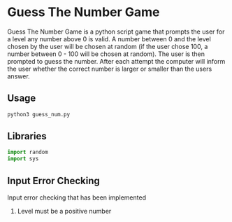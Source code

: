 # Guess The Number Game

Guess The Number Game is a python script game that prompts the user for a level any number above 0 is valid.
A number between 0 and the level chosen by the user will be chosen at random (if the user chose 100, a number between 0 - 100 will be chosen at random). The user is then prompted to guess the number. After each attempt the computer will inform the user whether the correct number is larger or smaller than the users answer.



## Usage
```python
python3 guess_num.py
```

## Libraries

```python
import random
import sys

```

## Input Error Checking
Input error checking that has been implemented
1. Level must be a positive number